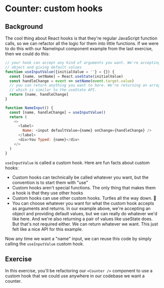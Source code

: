# Counter: custom hooks

## Background

The cool thing about React hooks is that they're regular JavaScript function
calls, so we can refactor all the logic for them into little functions. If we
were to do this with our NameInput component example from the last exercise,
then we could do this:

```javascript
// your hook can accept any kind of arguments you want. We're accepting an
// object and giving default values
function useInputValue({initialValue = ''} = {}) {
  const [name, setName] = React.useState(initialValue)
  const handleChange = event => setName(event.target.value)
  // you can return anything you want to here. We're returning an array
  // which is similar to the useState API.
  return [name, handleChange]
}

function NameInput() {
  const [name, handleChange] = useInputValue()
  return (
    <>
      <label>
        Name: <input defaultValue={name} onChange={handleChange} />
      </label>
      <div>You Typed: {name}</div>
    </>
  )
}
```

`useInputValue` is called a custom hook. Here are fun facts about custom hooks:

- Custom hooks can technically be called whatever you want, but the convention
  is to start them with "use"
- Custom hooks aren't special functions. The only thing that makes them a hook
  is that they use other hooks
- Custom hooks can use other custom hooks. Turtles all the way down. 🐢
- You can choose whatever you want for what the custom hook accepts as arguments
  and returns. In our example above, we're accepting an object and providing
  default values, but we can really do whatever we'd like here. And we're also
  returning a pair of values like useState does. But that's not required either.
  We can return whatever we want. This just felt like a nice API for this
  example.

Now any time we want a "name" input, we can reuse this code by simply calling
the `useInputValue` custom hook.

## Exercise

In this exercise, you'll be refactoring our `<Counter />` component to use a
custom hook that we could use anywhere in our codebase we want a counter.
